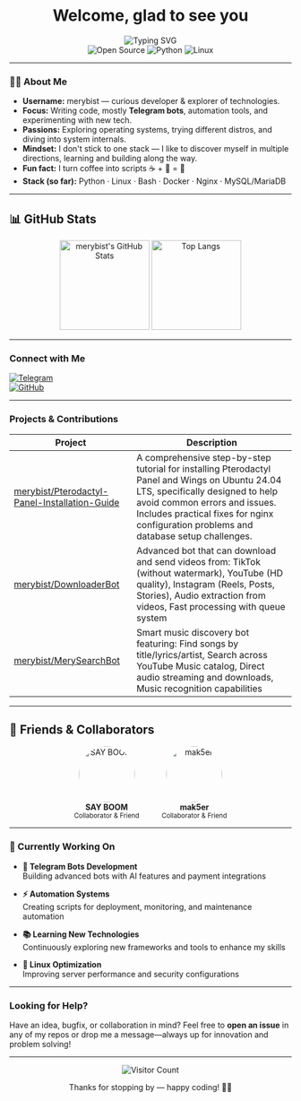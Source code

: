 <h1 align="center" style=Tahoma>Welcome, glad to see you</h1>
<div style=Tahoma align="center">
  <img src="https://readme-typing-svg.demolab.com?size=28&duration=3000&color=00BCFF&center=true&lines=Open-Source+Enthusiast;Python+Developer;Linux+Middle" alt="Typing SVG" />

  <br>
  
  <img src="https://img.shields.io/badge/Open%20Source-Lover-brightgreen?logo=opensourceinitiative" alt="Open Source">
  <img src="https://img.shields.io/badge/Python-Developer-3776AB?logo=python" alt="Python">
  <img src="https://img.shields.io/badge/Linux-Middle-FCC624?logo=linux" alt="Linux">
</div>

---

### 👨‍💻 About Me
- **Username:** merybist — curious developer & explorer of technologies.  
- **Focus:** Writing code, mostly **Telegram bots**, automation tools, and experimenting with new tech.  
- **Passions:** Exploring operating systems, trying different distros, and diving into system internals.  
- **Mindset:** I don't stick to one stack — I like to discover myself in multiple directions, learning and building along the way.  
- **Fun fact:** I turn coffee into scripts ☕ + 🐍 = 🚀  
- **Stack (so far):** Python · Linux · Bash · Docker · Nginx · MySQL/MariaDB  


---

## 📊 GitHub Stats

<div align="center">

  <img src="https://github-readme-stats.vercel.app/api?username=merybist&show_icons=true&theme=radical" alt="merybist's GitHub Stats" height="160" />
  <img src="https://github-readme-stats.vercel.app/api/top-langs/?username=merybist&layout=compact&theme=radical" alt="Top Langs" height="160" />

</div>


---

###  Connect with Me
[![Telegram](https://img.shields.io/badge/-Telegram-0088cc?logo=telegram&logoColor=white)](https://t.me/merybist)  
[![GitHub](https://img.shields.io/badge/-GitHub-181717?logo=github&logoColor=white)](https://github.com/merybist)  

---

###  Projects & Contributions
| Project | Description |
|--------|-------------|
| [merybist/Pterodactyl-Panel-Installation-Guide](https://github.com/merybist/Pterodactyl-Panel-Installation-Guide) | A comprehensive step-by-step tutorial for installing Pterodactyl Panel and Wings on Ubuntu 24.04 LTS, specifically designed to help avoid common errors and issues. Includes practical fixes for nginx configuration problems and database setup challenges. |
| [merybist/DownloaderBot](https://github.com/merybist/DownloaderBot) | Advanced bot that can download and send videos from: TikTok (without watermark), YouTube (HD quality),  Instagram (Reels, Posts, Stories), Audio extraction from videos, Fast processing with queue system|
| [merybist/MerySearchBot](https://github.com/merybist/MerySearchBot) | Smart music discovery bot featuring: Find songs by title/lyrics/artist, Search across YouTube Music catalog, Direct audio streaming and downloads, Music recognition capabilities |

---

## 👥 Friends & Collaborators

<div style="display: flex; flex-direction: row-reverse; justify-content: center; gap: 40px; text-align: center;">

  <div>
    <a href="https://github.com/mak5er" target="_blank">
      <img src="https://github.com/mak5er.png?size=100" width="100" height="100" alt="mak5er" style="border-radius: 50%;">
    </a>
    <br>
    <strong>mak5er</strong>
    <br>
    <sub>Collaborator & Friend</sub>
  </div>

  <div>
    <a href="https://github.com/SAY-BOOM" target="_blank">
      <img src="https://github.com/SAY-BOOM.png?size=100" width="100" height="100" alt="SAY BOOM" style="border-radius: 50%;">
    </a>
    <br>
    <strong>SAY BOOM</strong>
    <br>
    <sub>Collaborator & Friend</sub>
  </div>

</div>

---

### 🔧 Currently Working On

- **🤖 Telegram Bots Development**  
  Building advanced bots with AI features and payment integrations

- **⚡ Automation Systems**  
  Creating scripts for deployment, monitoring, and maintenance automation

- **📚 Learning New Technologies**  
  Continuously exploring new frameworks and tools to enhance my skills

- **🐧 Linux Optimization**  
  Improving server performance and security configurations

---

###  Looking for Help?
Have an idea, bugfix, or collaboration in mind? Feel free to **open an issue** in any of my repos or drop me a message—always up for innovation and problem solving!

---

<div align="center">
  
  ![Visitor Count](https://komarev.com/ghpvc/?username=merybist&color=blueviolet)
  
</div>

<p align="center">
  Thanks for stopping by — happy coding! 🐱‍💻
</p>
